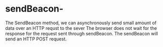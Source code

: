 # sendBeacon-
The SendBeacon method, we can asynchronously send small amount of data over an HTTP requst to the sever
The browser does not wait for the response for the request sent through sendBeacon. The sendBeacon will send an HTTP POST request.

